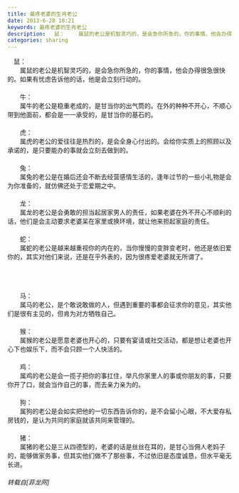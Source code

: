 ```yaml
---
title: 最疼老婆的生肖老公
date: 2013-6-28 18:21
keywords: 最疼老婆的生肖老公
description: 　鼠： 　　属鼠的老公是机智灵巧的，是会急你所急的，你的事情，他会办得很急很快的。如果有忧虑告诉他的话，他是会立刻行动的。 　　　　牛： 　　属牛的老公是稳重老成的，是甘当你的出气筒的。在外的种种不开心，不顺心带到他面前，都会是一一承受的，是甘当你的基石的。 　　　　虎： 　　属虎的老公的爱往往是热烈的，是会全身心付出的。会给你实质上的照顾以及承诺的，是只要能办的事就会立刻去做到的。 　　　　兔： 　　属兔的老公是在婚后还会不断去经营感情生活的，逢年过节的一些小礼物是会为你准备的，就仿佛还处于恋爱期之中。 　　　　龙： 　　属龙的老公是会勇敢的担当起居家男人的责任，如果老婆在外不开心不顺利的话，他们是会主动要求老婆呆在家里或换环境，就让他来担起家庭的责任。 　　　　蛇： 　　属蛇的老公是越来越重视你的内在的，当你慢慢的变胖变老时，他还是依旧爱你的，其实对他们来说，还是在乎外表的，因为很疼爱老婆就无所谓了。　　马： 　　属马的老公，是个敢说敢做的人，但遇到重要的事都会征求你的意见，其实他们是很有主见的，但肯为对方牺牲自己。 　　　　猴： 　　属猴的老公是愿意老婆也开心的，只要有宴请或社交活动，都是想让老婆也开心下也娱乐下，而不会只顾一个人快活的。　　　　鸡： 　　属鸡的老公是会一揽子把你的事扛住，举凡你家里人的事或你朋友的事，只要你开了口，就会当作自己的事，而去亲力亲为的。 　　　　狗： 　　属狗的老公是会如实把他的一切东西告诉你的，是不会留小心眼，不大爱存私房钱的，是认为共同的家庭就该共同来管理的。 　　　　猪： 　　属猪的老公是三从四德型的，老婆的话是丝丝在耳的，是甘心当佣人老妈子的，能够做家务事，但其实他们做不了那些事，不过依旧是态度诚恳，但水平毫无长进。
categories: sharing
---
```

<td class="t_f" id="postmessage_11136">

　鼠： <br/>
<img alt="" border="0" onclick="" onmouseover="" smilieid="275" src="static/image/smiley/Xiongmao/13.gif"/>　　属鼠的老公是机智灵巧的，是会急你所急的，你的事情，他会办得很急很快的。如果有忧虑告诉他的话，他是会立刻行动的。 <br/>
　　<br/>
　　<img alt="" border="0" onclick="" onmouseover="" smilieid="280" src="static/image/smiley/Xiongmao/20.gif"/>牛： <br/>
　　属牛的老公是稳重老成的，是甘当你的出气筒的。在外的种种不开心，不顺心带到他面前，都会是一一承受的，是甘当你的基石的。 <br/>
　　<br/>
　　<img alt="" border="0" onclick="" onmouseover="" smilieid="277" src="static/image/smiley/Xiongmao/18.gif"/>虎： <br/>
　　属虎的老公的爱往往是热烈的，是会全身心付出的。会给你实质上的照顾以及承诺的，是只要能办的事就会立刻去做到的。 <br/>
　　<br/>
　<img alt="" border="0" onclick="" onmouseover="" smilieid="282" src="static/image/smiley/Xiongmao/8.gif"/>　兔： <br/>
　　属兔的老公是在婚后还会不断去经营感情生活的，逢年过节的一些小礼物是会为你准备的，就仿佛还处于恋爱期之中。 <br/>
　　<br/>
　<img alt="" border="0" onclick="" onmouseover="" smilieid="251" src="static/image/smiley/Xiongmao/44.gif"/>　龙： <br/>
　　属龙的老公是会勇敢的担当起居家男人的责任，如果老婆在外不开心不顺利的话，他们是会主动要求老婆呆在家里或换环境，就让他来担起家庭的责任。 <br/>
　　<br/>
　<img alt="" border="0" onclick="" onmouseover="" smilieid="250" src="static/image/smiley/Xiongmao/5.gif"/>　蛇： <br/>
　　属蛇的老公是越来越重视你的内在的，当你慢慢的变胖变老时，他还是依旧爱你的，其实对他们来说，还是在乎外表的，因为很疼爱老婆就无所谓了。<br/>
<br/>
<br/>
<br/>
<br/>
　<img alt="" border="0" onclick="" onmouseover="" smilieid="256" src="static/image/smiley/Xiongmao/32.gif"/>　马： <br/>
　　属马的老公，是个敢说敢做的人，但遇到重要的事都会征求你的意见，其实他们是很有主见的，但肯为对方牺牲自己。 <br/>
　　<br/>
　<img alt="" border="0" onclick="" onmouseover="" smilieid="274" src="static/image/smiley/Xiongmao/33.gif"/>　猴： <br/>
　　属猴的老公是愿意老婆也开心的，只要有宴请或社交活动，都是想让老婆也开心下也娱乐下，而不会只顾一个人快活的。<br/>
　　<br/>
　<img alt="" border="0" onclick="" onmouseover="" smilieid="281" src="static/image/smiley/Xiongmao/4.gif"/>　鸡： <br/>
　　属鸡的老公是会一揽子把你的事扛住，举凡你家里人的事或你朋友的事，只要你开了口，就会当作自己的事，而去亲力亲为的。 <br/>
　　<br/>
　　<img alt="" border="0" onclick="" onmouseover="" smilieid="263" src="static/image/smiley/Xiongmao/21.gif"/>狗： <br/>
　　属狗的老公是会如实把他的一切东西告诉你的，是不会留小心眼，不大爱存私房钱的，是认为共同的家庭就该共同来管理的。 <br/>
　　<br/>
　　<img alt="" border="0" onclick="" onmouseover="" smilieid="279" src="static/image/smiley/Xiongmao/45.gif"/>猪： <br/>
　　属猪的老公是三从四德型的，老婆的话是丝丝在耳的，是甘心当佣人老妈子的，能够做家务事，但其实他们做不了那些事，不过依旧是态度诚恳，但水平毫无长进。</td>
###### 转载自[菲龙网]